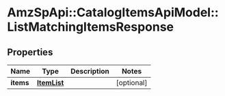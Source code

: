 # AmzSpApi::CatalogItemsApiModel::ListMatchingItemsResponse

## Properties
Name | Type | Description | Notes
------------ | ------------- | ------------- | -------------
**items** | [**ItemList**](ItemList.md) |  | [optional] 


